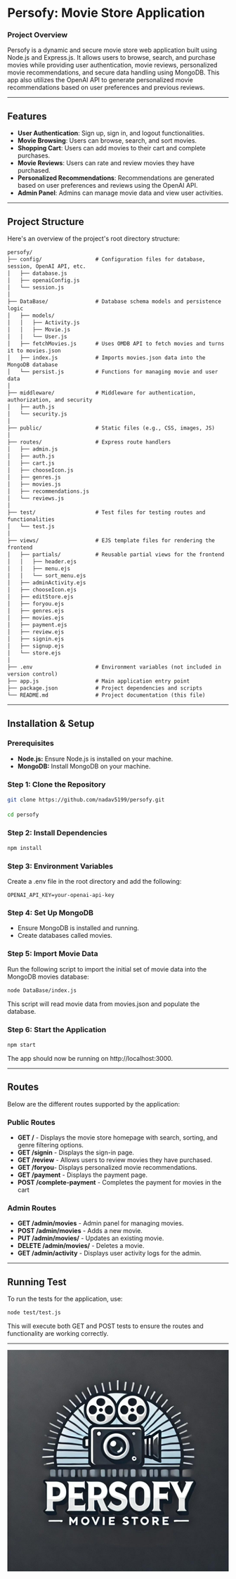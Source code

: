 # Persofy: Movie Store Application

### Project Overview

Persofy is a dynamic and secure movie store web application built using Node.js and Express.js. It allows users to browse, search, and purchase movies while providing user authentication, movie reviews, personalized movie recommendations, and secure data handling using MongoDB. This app also utilizes the OpenAI API to generate personalized movie recommendations based on user preferences and previous reviews.

---
## Features

- **User Authentication**: Sign up, sign in, and logout functionalities.
- **Movie Browsing**: Users can browse, search, and sort movies.
- **Shopping Cart**: Users can add movies to their cart and complete purchases.
- **Movie Reviews**: Users can rate and review movies they have purchased.
- **Personalized Recommendations**: Recommendations are generated based on user preferences and reviews using the OpenAI API.
- **Admin Panel**: Admins can manage movie data and view user activities.

---


## Project Structure

Here's an overview of the project's root directory structure:

```plaintext
persofy/
├── config/                 # Configuration files for database, session, OpenAI API, etc.
│   ├── database.js
│   ├── openaiConfig.js
│   └── session.js
│
├── DataBase/               # Database schema models and persistence logic
│   ├── models/
│   │   ├── Activity.js
│   │   ├── Movie.js
│   │   └── User.js
│   ├── fetchMovies.js      # Uses OMDB API to fetch movies and turns it to movies.json 
│   ├── index.js            # Imports movies.json data into the MongoDB database
│   └── persist.js          # Functions for managing movie and user data
│
├── middleware/             # Middleware for authentication, authorization, and security
│   ├── auth.js
│   └── security.js
│
├── public/                 # Static files (e.g., CSS, images, JS)
│
├── routes/                 # Express route handlers
│   ├── admin.js
│   ├── auth.js
│   ├── cart.js
│   ├── chooseIcon.js
│   ├── genres.js
│   ├── movies.js
│   ├── recommendations.js
│   └── reviews.js
│
├── test/                   # Test files for testing routes and functionalities
│   └── test.js
│
├── views/                  # EJS template files for rendering the frontend
│   ├── partials/           # Reusable partial views for the frontend
│   │   ├── header.ejs
│   │   ├── menu.ejs
│   │   └── sort_menu.ejs
│   ├── adminActivity.ejs
│   ├── chooseIcon.ejs
│   ├── editStore.ejs
│   ├── foryou.ejs
│   ├── genres.ejs
│   ├── movies.ejs
│   ├── payment.ejs
│   ├── review.ejs
│   ├── signin.ejs
│   ├── signup.ejs
│   └── store.ejs
│
├── .env                    # Environment variables (not included in version control)
├── app.js                  # Main application entry point
├── package.json            # Project dependencies and scripts
└── README.md               # Project documentation (this file)
```
 ---
## Installation & Setup
### Prerequisites
- **Node.js:**  Ensure Node.js is installed on your machine.
- **MongoDB:** Install MongoDB on your machine.

### Step 1: Clone the Repository
````bash
git clone https://github.com/nadav5199/persofy.git

cd persofy
````

### Step 2: Install Dependencies

````bash
npm install
````

### Step 3: Environment Variables

Create a .env file in the root directory and add the following:
````plaintext
OPENAI_API_KEY=your-openai-api-key
````
### Step 4: Set Up MongoDB

- Ensure MongoDB is installed and running.
- Create databases called movies.
 
### Step 5: Import Movie Data

Run the following script to import the initial set of movie data into the MongoDB movies database:

```bash 
node DataBase/index.js
```

This script will read movie data from movies.json and populate the database.

### Step 6: Start the Application

````bash 
npm start
````
The app should now be running on http://localhost:3000.

---
## Routes

Below are the different routes supported by the application:
### Public Routes
- **GET /** - Displays the movie store homepage with search, sorting, and genre filtering options.
- **GET /signin** - Displays the sign-in page.
- **GET /review** - Allows users to review movies they have purchased.
- **GET /foryou**- Displays personalized movie recommendations.
- **GET /payment** - Displays the payment page.
- **POST /complete-payment** - Completes the payment for movies in the cart
### Admin Routes
- **GET /admin/movies** - Admin panel for managing movies.
- **POST /admin/movies** - Adds a new movie.
- **PUT /admin/movies/** - Updates an existing movie.
- **DELETE /admin/movies/** - Deletes a movie.
- **GET /admin/activity**  - Displays user activity logs for the admin.

---
## Running Test

To run the tests for the application, use:
````bash
node test/test.js
````
This will execute both GET and POST tests to ensure the routes and functionality are working correctly.

---

![Logo](./public/logo.jpg)
